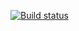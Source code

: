 [![Build status](https://ci.appveyor.com/api/projects/status/938e4oih4xuacu2s/branch/main?svg=true)](https://ci.appveyor.com/project/YuriShornikov/ts-sum/branch/main)

